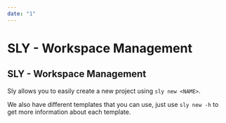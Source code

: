 ```yaml
---
date: "1"
---
```

# SLY - Workspace Management

## SLY - Workspace Management

Sly allows you to easily create a new project using `sly new <NAME>`.

We also have different templates that you can use, just use `sly new -h` to get more
information about each template.